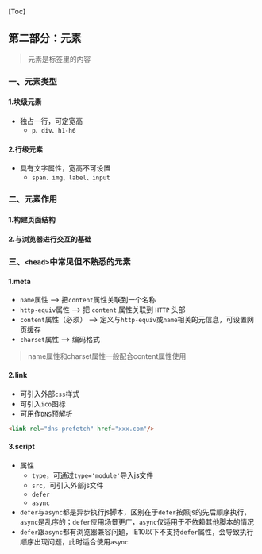 [Toc]
## 第二部分：元素
> 元素是标签里的内容
### 一、元素类型
#### 1.块级元素
* 独占一行，可定宽高
  * `p、div、h1-h6`
#### 2.行级元素
* 具有文字属性，宽高不可设置
  * `span、img、label、input`
### 二、元素作用
#### 1.构建页面结构
#### 2.与浏览器进行交互的基础
### 三、`<head>`中常见但不熟悉的元素
#### 1.meta
* `name`属性 --> 把`content`属性关联到一个名称
* `http-equiv`属性 --> 把 `content` 属性关联到 `HTTP` 头部
* `content`属性（必须） --> 定义与`http-equiv`或`name`相关的元信息，可设置网页缓存
* `charset`属性 --> 编码格式
> name属性和charset属性一般配合content属性使用
#### 2.link
* 可引入外部`css`样式
* 可引入`ico`图标
* 可用作`DNS`预解析
```html
<link rel="dns-prefetch" href="xxx.com"/>
```
#### 3.script
* 属性
  * `type`，可通过`type='module'`导入js文件
  * `src`，可引入外部js文件
  * `defer`
  * `async`
* `defer`与`async`都是异步执行js脚本，区别在于`defer`按照js的先后顺序执行，`async`是乱序的；`defer`应用场景更广，`async`仅适用于不依赖其他脚本的情况
* `defer`跟`async`都有浏览器兼容问题，IE10以下不支持`defer`属性，会导致执行顺序出现问题，此时适合使用`async`
